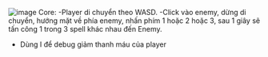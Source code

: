 ![image](https://github.com/user-attachments/assets/02743daf-ba4e-4c0d-8776-a1e1f003f159)
Core:
  -Player di chuyển theo WASD.
  -Click vào enemy, dừng di chuyển, hướng mặt về phía enemy, nhấn phím 1 hoặc 2 hoặc 3, sau 1 giây sẽ tấn công 1 trong 3 spell khác nhau đến Enemy.
  - Dùng I để debug giảm thanh máu của player
